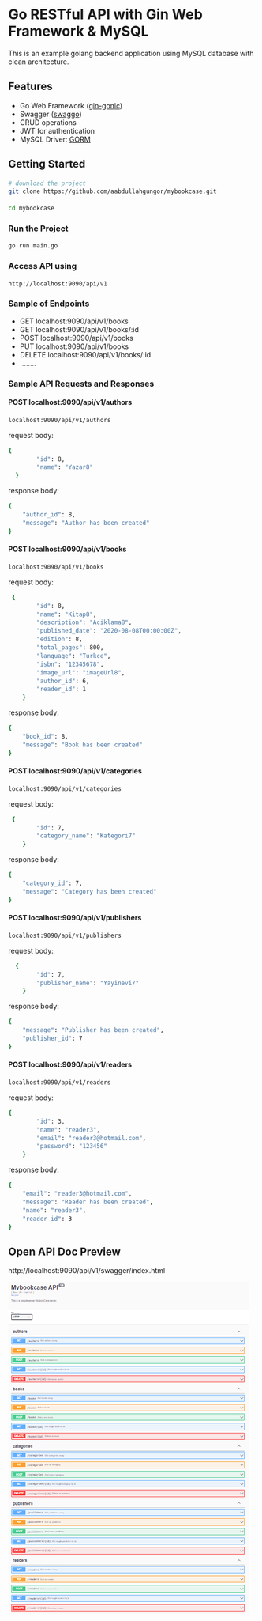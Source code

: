 # Go RESTful API with Gin Web Framework & MySQL
This is an example golang backend application using MySQL database with clean architecture.

## Features
* Go Web Framework ([gin-gonic](https://github.com/gin-gonic/gin))
* Swagger ([swaggo](https://github.com/swaggo/swag))
* CRUD operations
* JWT for authentication
* MySQL Driver: [GORM](github.com/jinzhu/gorm)


## Getting Started

```sh
# download the project
git clone https://github.com/aabdullahgungor/mybookcase.git

cd mybookcase
```

### Run the Project

```bash
go run main.go
```
### Access API using 

```bash
http://localhost:9090/api/v1
```

### Sample of Endpoints

- GET localhost:9090/api/v1/books
- GET localhost:9090/api/v1/books/:id
- POST localhost:9090/api/v1/books
- PUT localhost:9090/api/v1/books
- DELETE localhost:9090/api/v1/books/:id
- ........

### Sample API Requests and Responses

#### POST localhost:9090/api/v1/authors
```bash
localhost:9090/api/v1/authors
```
request body:
```bash
{
        "id": 8,
        "name": "Yazar8"
  }
```
response body:
```bash
{
    "author_id": 8,
    "message": "Author has been created"
}
```
#### POST localhost:9090/api/v1/books
```bash
localhost:9090/api/v1/books
```
request body:
```bash
 {
        "id": 8,
        "name": "Kitap8",
        "description": "Aciklama8",
        "published_date": "2020-08-08T00:00:00Z",
        "edition": 8,
        "total_pages": 800,
        "language": "Turkce",
        "isbn": "12345678",
        "image_url": "imageUrl8",
        "author_id": 6,
        "reader_id": 1
    }
```
response body:
```bash
{
    "book_id": 8,
    "message": "Book has been created"
}
```
#### POST localhost:9090/api/v1/categories
```bash
localhost:9090/api/v1/categories
```
request body:
```bash
 {
        "id": 7,
        "category_name": "Kategori7"
    }
```
response body:
```bash
{
    "category_id": 7,
    "message": "Category has been created"
}
```
#### POST localhost:9090/api/v1/publishers
```bash
localhost:9090/api/v1/publishers
```
request body:
```bash
  {
        "id": 7,
        "publisher_name": "Yayinevi7"
    }
```
response body:
```bash
{
    "message": "Publisher has been created",
    "publisher_id": 7
}
```
#### POST localhost:9090/api/v1/readers
```bash
localhost:9090/api/v1/readers
```
request body:
```bash
{
        "id": 3,
        "name": "reader3",
        "email": "reader3@hotmail.com",
        "password": "123456"
    }
```
response body:
```bash
{
    "email": "reader3@hotmail.com",
    "message": "Reader has been created",
    "name": "reader3",
    "reader_id": 3
}
```

## Open API Doc Preview
http://localhost:9090/api/v1/swagger/index.html

![Swagger](.github/images/Swagger.png)
